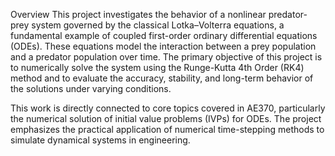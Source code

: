 Overview
This project investigates the behavior of a nonlinear predator-prey system governed by the classical Lotka–Volterra equations, a fundamental example of coupled first-order ordinary differential equations (ODEs). These equations model the interaction between a prey population and a predator population over time. The primary objective of this project is to numerically solve the system using the Runge-Kutta 4th Order (RK4) method and to evaluate the accuracy, stability, and long-term behavior of the solutions under varying conditions.

This work is directly connected to core topics covered in AE370, particularly the numerical solution of initial value problems (IVPs) for ODEs. The project emphasizes the practical application of numerical time-stepping methods to simulate dynamical systems in engineering.

